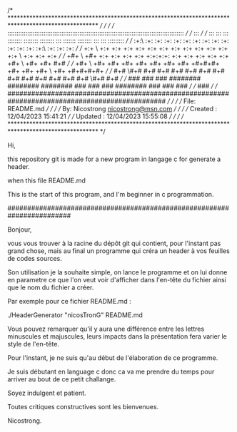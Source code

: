 /* **************************************************************************************************** */
/*                                                                                                      */
/*  ::::::::::::::::::::::::::::::::::::::::::::::::::::::::::::::::::::::::::::::::::::::::::::::::::  */
/*                                                   :::                                                */
/*  :::      :::  :::  ::::::::  ::::::::  ::::::::  :::  :::::::    ::::::::  :::      :::  :::::::::  */
/*  :+:\\    :+:  :+:  :+:       :+:  :+:  :+:  :+:  :+:  :+:  :+:   :+:  :+:  :+:\\    :+:  :+:   :+:  */
/*  +:+ \\   +:+  +:+  +:+       +:+  +:+  +:+       +:+  +:+   +:+  +:+  +:+  +:+ \\   +:+  +:+   +:+  */
/*  +#+  \\  +#+  +:+  +:+       +:+  +:+  +:+:+:+:  +:+  +:+ +:+    +:+  +:+  +#+  \\  +#+  +#+   #+#  */
/*  +#+   \\ +#+  +#+  +#+       +#+  +#+       +#+  +#+  +#+#+#+    +#+  +#+  +#+   \\ +#+  +#+#+#+#+  */
/*  #+#    \\#+#  #+#  #+#       #+#  #+#  #+#  #+#  #+#  #+#  #+#   #+#  #+#  #+#    \\#+#        #+#  */
/*  ###      ###  ###  ########  ########  ########  ###  ###   ###  ########  ###      ###        ###  */
/*                                                                                                ###   */
/*  ################################################################################################    */
/*                                                                                                      */
/*  File: README.md                                                                                     */
/*                                                                                                      */
/*  By: Nicostrong <nicostrong@msn.com>                                                                 */
/*                                                                                                      */
/*  Created : 12/04/2023 15:41:21                                                                       */
/*  Updated : 12/04/2023 15:55:08                                                                       */
/*                                                                                                      */
/* **************************************************************************************************** */

Hi,

this repository git is made for a new program in langage c for generate a
header.

when this file README.md

This is the start of this program, and I'm beginner in c programmation.

########################################################################

Bonjour,

vous vous trouver à la racine du dépôt git qui contient, pour l'instant pas
grand chose, mais au final un programme qui créra un header à vos feuilles de
codes sources.

Son utilisation je la souhaite simple, on lance le programme et on lui donne en
parametre ce que l'on veut voir d'afficher dans l'en-tête du fichier ainsi que
le nom du fichier a créer.

Par exemple pour ce fichier README.md :

./HeaderGenerator "nicosTronG" README.md

Vous pouvez remarquer qu'il y aura une différence entre les lettres minuscules
et majuscules, leurs impacts dans la présentation fera varier le style de
l'en-tête.

Pour l'instant, je ne suis qu'au début de l'élaboration de ce programme.

Je suis débutant en language c donc ca va me prendre du temps pour arriver au
bout de ce petit challange.

Soyez indulgent et patient.

Toutes critiques constructives sont les bienvenues.

Nicostrong.

